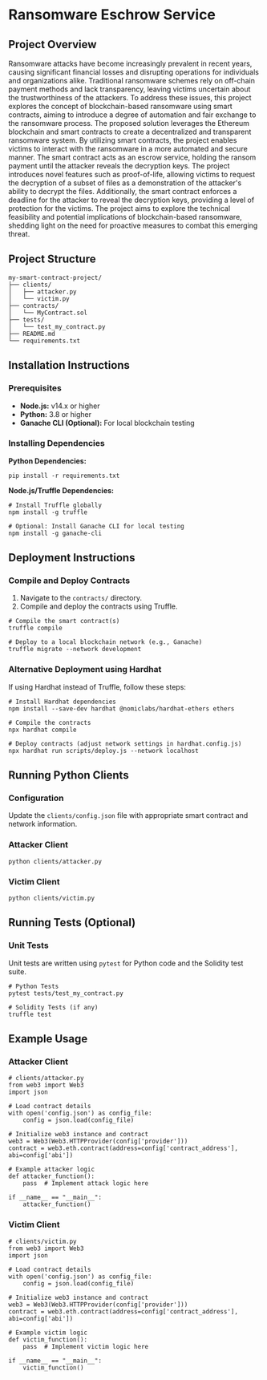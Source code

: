 # Ransomware Eschrow Service

## Project Overview
Ransomware attacks have become increasingly prevalent in recent years, causing significant financial losses and disrupting operations for individuals and organizations alike. Traditional ransomware schemes rely on off-chain payment methods and lack transparency, leaving victims uncertain about the trustworthiness of the attackers. To address these issues, this project explores the concept of blockchain-based ransomware using smart contracts, aiming to introduce a degree of automation and fair exchange to the ransomware process.
The proposed solution leverages the Ethereum blockchain and smart contracts to create a decentralized and transparent ransomware system. By utilizing smart contracts, the project enables victims to interact with the ransomware in a more automated and secure manner. The smart contract acts as an escrow service, holding the ransom payment until the attacker reveals the decryption keys. The project introduces novel features such as proof-of-life, allowing victims to request the decryption of a subset of files as a demonstration of the attacker's ability to decrypt the files. Additionally, the smart contract enforces a deadline for the attacker to reveal the decryption keys, providing a level of protection for the victims. The project aims to explore the technical feasibility and potential implications of blockchain-based ransomware, shedding light on the need for proactive measures to combat this emerging threat.

## Project Structure
```
my-smart-contract-project/
├── clients/
│   ├── attacker.py
│   └── victim.py
├── contracts/
│   └── MyContract.sol
├── tests/
│   └── test_my_contract.py
├── README.md
└── requirements.txt
```

## Installation Instructions
### Prerequisites
- **Node.js:** v14.x or higher
- **Python:** 3.8 or higher
- **Ganache CLI (Optional):** For local blockchain testing

### Installing Dependencies
**Python Dependencies:**
```
pip install -r requirements.txt
```

**Node.js/Truffle Dependencies:**
```
# Install Truffle globally
npm install -g truffle

# Optional: Install Ganache CLI for local testing
npm install -g ganache-cli
```

## Deployment Instructions
### Compile and Deploy Contracts
1. Navigate to the `contracts/` directory.
2. Compile and deploy the contracts using Truffle.
```
# Compile the smart contract(s)
truffle compile

# Deploy to a local blockchain network (e.g., Ganache)
truffle migrate --network development
```

### Alternative Deployment using Hardhat
If using Hardhat instead of Truffle, follow these steps:
```
# Install Hardhat dependencies
npm install --save-dev hardhat @nomiclabs/hardhat-ethers ethers

# Compile the contracts
npx hardhat compile

# Deploy contracts (adjust network settings in hardhat.config.js)
npx hardhat run scripts/deploy.js --network localhost
```

## Running Python Clients
### Configuration
Update the `clients/config.json` file with appropriate smart contract and network information.

### Attacker Client
```
python clients/attacker.py
```

### Victim Client
```
python clients/victim.py
```

## Running Tests (Optional)
### Unit Tests 
Unit tests are written using `pytest` for Python code and the Solidity test suite.

```
# Python Tests
pytest tests/test_my_contract.py

# Solidity Tests (if any)
truffle test
```

## Example Usage
### Attacker Client
```
# clients/attacker.py
from web3 import Web3
import json

# Load contract details
with open('config.json') as config_file:
    config = json.load(config_file)

# Initialize web3 instance and contract
web3 = Web3(Web3.HTTPProvider(config['provider']))
contract = web3.eth.contract(address=config['contract_address'], abi=config['abi'])

# Example attacker logic
def attacker_function():
    pass  # Implement attack logic here

if __name__ == "__main__":
    attacker_function()
```

### Victim Client
```
# clients/victim.py
from web3 import Web3
import json

# Load contract details
with open('config.json') as config_file:
    config = json.load(config_file)

# Initialize web3 instance and contract
web3 = Web3(Web3.HTTPProvider(config['provider']))
contract = web3.eth.contract(address=config['contract_address'], abi=config['abi'])

# Example victim logic
def victim_function():
    pass  # Implement victim logic here

if __name__ == "__main__":
    victim_function()
```
